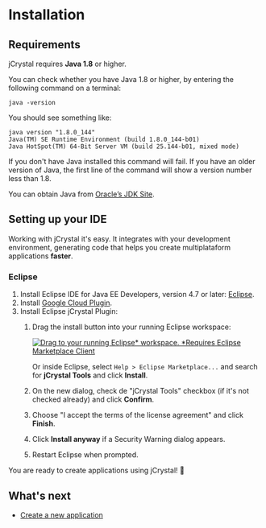 # Installation

## Requirements 

jCrystal requires **Java 1.8** or higher.

You can check whether you have Java 1.8 or higher, by entering the following command on a terminal:

```
java -version
```

You should see something like:
```
java version "1.8.0_144"
Java(TM) SE Runtime Environment (build 1.8.0_144-b01)
Java HotSpot(TM) 64-Bit Server VM (build 25.144-b01, mixed mode)
```

If you don't have Java installed this command will fail. If you have an older version of Java, the first line of the command will show a version number less than 1.8. 

You can obtain Java from [Oracle’s JDK Site](https://www.oracle.com/technetwork/java/javase/downloads/index.html). 

## Setting up your IDE

Working with jCrystal it's easy. It integrates with your development environment, generating code that helps you create multiplataform applications **faster**.

### Eclipse

1. Install Eclipse IDE for Java EE Developers, version 4.7 or later: [Eclipse](http://www.eclipse.org/downloads/eclipse-packages/). 
2. Install [Google Cloud Plugin](https://cloud.google.com/eclipse/docs/quickstart).
3. Install Eclipse jCrystal Plugin: 
    1. Drag the install button into your running Eclipse workspace:

        <a href="http://marketplace.eclipse.org/marketplace-client-intro?mpc_install=4943082" class="drag" title="Drag to your running Eclipse* workspace. *Requires Eclipse Marketplace Client"><img typeof="foaf:Image" class="img-responsive" src="https://marketplace.eclipse.org/sites/all/themes/solstice/public/images/marketplace/btn-install.png" alt="Drag to your running Eclipse* workspace. *Requires Eclipse Marketplace Client" /></a>
    
        Or inside Eclipse, select `Help > Eclipse Marketplace...` and search for **jCrystal Tools** and click **Install**. 

    2. On the new dialog, check de "jCrystal Tools" checkbox (if it's not checked already) and click **Confirm**.

    3. Choose "I accept the terms of the license agreement" and click **Finish**.

    4. Click **Install anyway** if a Security Warning dialog appears.

    5. Restart Eclipse when prompted.

You are ready to create applications using jCrystal! :tada: 

## What's next
- [Create a new application](creating_app.md)


